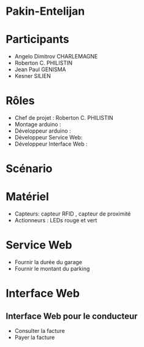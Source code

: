 # Pakin-Entelijan

# Participants 
 - Angelo Dimitrov CHARLEMAGNE 
 - Roberton C. PHILISTIN
 - Jean Paul GENISMA
 - Kesner SILIEN 

# Rôles 
 - Chef de projet : Roberton C. PHILISTIN 
 - Montage arduino : 
 - Développeur arduino : 
 - Développeur Service Web:
 - Développeur Interface Web :

# Scénario 


# Matériel 
 - Capteurs: capteur RFID , capteur de proximité 
 - Actionneurs : LEDs rouge et vert

# Service Web
 - Fournir la durée du garage 
 - Fournir le montant du parking 

# Interface Web
 ## Interface Web pour le conducteur 
   - Consulter la facture 
   - Payer la facture 
